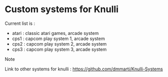 # Custom systems for Knulli

Current list is :
* atari : classic atari games, arcade system
* cps1 : capcom play system 1, arcade system
* cps2 : capcom play system 2, arcade system
* cps3 : capcom play system 3, arcade system

> [!NOTE]
> Link to other systems for knulli : https://github.com/dmmarti/Knulli-Systems
